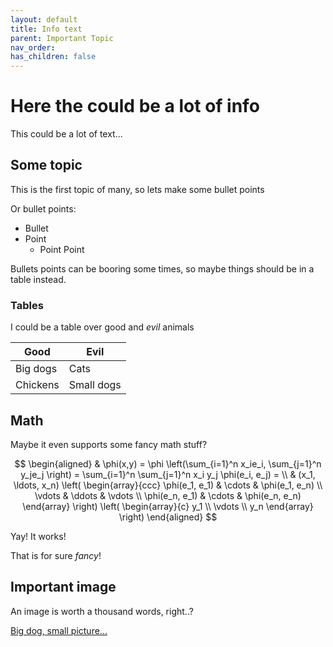 ```yaml
---
layout: default
title: Info text
parent: Important Topic
nav_order: 
has_children: false
---
```


# Here the could be a lot of info
This could be a lot of text...

## Some topic

This is the first topic of many, so lets make some bullet points

Or bullet points:
- Bullet
- Point
  - Point Point

Bullets points can be booring some times, so maybe things should be in a table instead.

### Tables 

I could be a table over good and *evil* animals

| **Good** | **Evil** |
| ----------- | ----------- |
| Big dogs | Cats |
| Chickens | Small dogs |  


## Math

Maybe it even supports some fancy math stuff?

$$
\begin{aligned}
  & \phi(x,y) = \phi \left(\sum_{i=1}^n x_ie_i, \sum_{j=1}^n y_je_j \right)
  = \sum_{i=1}^n \sum_{j=1}^n x_i y_j \phi(e_i, e_j) = \\
  & (x_1, \ldots, x_n) \left( \begin{array}{ccc}
      \phi(e_1, e_1) & \cdots & \phi(e_1, e_n) \\
      \vdots & \ddots & \vdots \\
      \phi(e_n, e_1) & \cdots & \phi(e_n, e_n)
    \end{array} \right)
  \left( \begin{array}{c}
      y_1 \\
      \vdots \\
      y_n
    \end{array} \right)
\end{aligned}
$$

Yay! It works!

That is for sure *fancy*!

## Important image

An image is worth a thousand words, right..?

[Big dog, small picture...](assets/images/dog.png)

